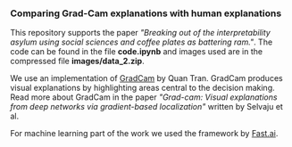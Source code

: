 ### Comparing Grad-Cam explanations with human explanations 

This repository supports the paper _"Breaking out of the interpretability asylum using social sciences and coffee plates as battering ram."_. The code can be found in the file **code.ipynb** and images used are in the compressed file **images/data_2.zip**.

We use an implementation of [GradCam](https://github.com/anhquan0412/animation-classification) by Quan Tran. GradCam produces visual explanations by highlighting areas central to the decision making. Read more about GradCam in the paper _"Grad-cam: Visual explanations from deep networks via gradient-based localization"_ written by Selvaju et al.

For machine learning part of the work we used the framework by [Fast.ai](fast.ai). 

